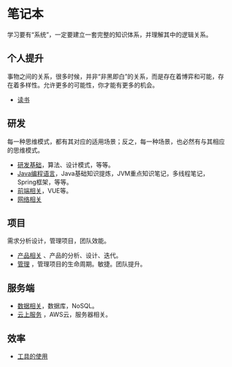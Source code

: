 # 笔记本
学习要有“系统”，一定要建立一套完整的知识体系，并理解其中的逻辑关系。



## 个人提升

事物之间的关系，很多时候，并非“非黑即白”的关系，而是存在着博弈和可能，存在着多样性。允许更多的可能性，你才能有更多的机会。

- [读书](read/README.md)

## 研发

每一种思维模式，都有其对应的适用场景；反之，每一种场景，也必然有与其相应的思维模式。

- [研发基础](code/README.md)，算法、设计模式，等等。
- [Java编程语言](java/README.md)，Java基础知识提炼，JVM重点知识笔记，多线程笔记，Spring框架，等等。
- [前端相关](frontend/README.md)，VUE等。
- [网络相关](net/README.md) 

## 项目

需求分析设计，管理项目，团队效能。

- [产品相关](product/README.md) 、产品的分析、设计、迭代。
- [管理](manage/README.md) ，管理项目的生命周期。敏捷。团队提升。

## 服务端

- [数据相关](data/README.md)，数据库，NoSQL。
- [云上服务](cloud\README.md) ，AWS云，服务器相关。

## 效率
- [工具的使用](tools/README.md)

